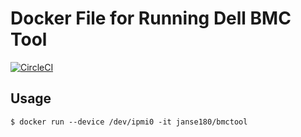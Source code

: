 # Docker File for Running Dell BMC Tool
[![CircleCI](https://circleci.com/gh/janse180/docker_dell_bmctool.svg?style=shield)](https://circleci.com/gh/janse180/docker_dell_bmctool)
## Usage
```
$ docker run --device /dev/ipmi0 -it janse180/bmctool
```

